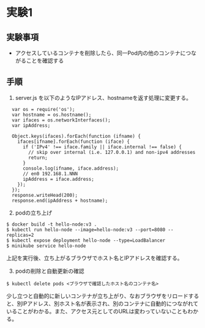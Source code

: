 # 実験1


## 実験事項

* アクセスしているコンテナを削除したら、同一Pod内の他のコンテナにつながることを確認する


## 手順

1. server.js を以下のようなIPアドレス、hostnameを返す処理に変更する。

```
  var os = require('os');
  var hostname = os.hostname();
  var ifaces = os.networkInterfaces();
  var ipAddress;
 
  Object.keys(ifaces).forEach(function (ifname) {
    ifaces[ifname].forEach(function (iface) {
      if ('IPv4' !== iface.family || iface.internal !== false) {
        // skip over internal (i.e. 127.0.0.1) and non-ipv4 addresses
        return;
      }
      console.log(ifname, iface.address);
      // en0 192.168.1.NNN
      ipAddress = iface.address;
    });
  });
  response.writeHead(200);
  response.end(ipAddress + hostname);
```

2. podの立ち上げ

```
$ docker build -t hello-node:v3 .
$ kubectl run hello-node --image=hello-node:v3 --port=8080 --replicas=2
$ kubectl expose deployment hello-node --type=LoadBalancer
$ minikube service hello-node
```

上記を実行後、立ち上がるブラウザでホスト名とIPアドレスを確認する。

3. podの削除と自動更新の確認

```
$ kubectl delete pods <ブラウザで確認したホスト名のコンテナ名>
```

少し立つと自動的に新しいコンテナが立ち上がり、なおブラウザをリロードすると、別IPアドレス、別ホスト名が表示され、別のコンテナに自動的につながれていることがわかる。また、アクセス元としてのURLは変わっていないこともわかる。
